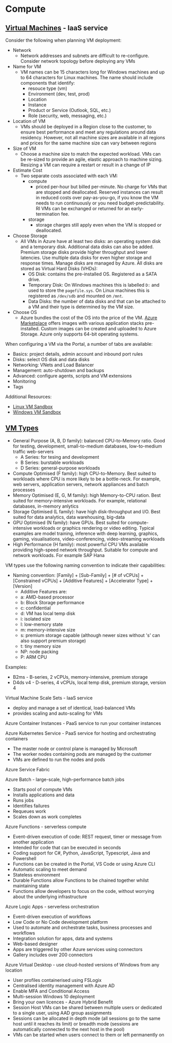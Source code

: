# Compute

## [Virtual Machines](https://learn.microsoft.com/en-us/azure/virtual-machines/) - IaaS service

Consider the following when planning VM deployment:

- Network
    - Network addresses and subnets are difficult to re-configure. Consider network topology before deploying any VMs
- Name for VM
    - VM names can be 15 characters long for Windows machines and up to 64 characters for Linux machines. The name should include components that identify:
        - resouce type (vm)
        - Environment (dev, test, prod)
        - Location
        - Instance
        - Product or Service (Outlook, SQL, etc.)
        - Role (security, web, messaging, etc.)
- Location of VM
    - VMs should be deployed in a Region close to the customer, to ensure best performance and meet any regulations around data residency. However, not all machine sizes are available in all regions and prices for the same machine size can vary between regions
- Size of VM
    - Choose a machine size to match the expected workload. VMs can be re-sized to provide an agile, elastic approach to machine sizing. Resizing a VM can require a restart or result in a change of IP
- Estimate Cost
    - Two separate costs associated with each VM: 
        - compute 
            - priced per-hour but billed per-minute. No charge for VMs that are stopped and deallocated. Reserved instances can result in reduced costs over pay-as-you-go, if you know the VM needs to run continuously or you need budget-predictability. RI VMs can be exchanged or returned for an early-termination fee. 
        - storage
            - storage charges still apply even when the VM is stopped or deallocated. 
- Choose Storage
    - All VMs in Azure have at least two disks: an operating system disk and a temporary disk. Additional data disks can also be added. Premium storage disks provide higher throughput and lower latencies. Use multiple data disks for even higher storage and response times. Manage disks are managed by Azure. All disks are stored as Virtual Hard Disks (VHDs): 
        - OS Disk: contains the pre-installed OS. Registered as a SATA drive. 
        - Temporary Disk: On Windows machines this is labelled `D:` and used to store the `pagefile.sys`. On Linux machines this is registered as `/dev/sdb` and mounted on `/mnt`.
        - Data Disks: the number of data disks and that can be attached to a VM and their type is determined by the VM size. 
- Choose OS
    - Azure bundles the cost of the OS into the price of the VM. [Azure Marketplace](https://azuremarketplace.microsoft.com/marketplace/apps/category/compute) offers images with various application stacks pre-installed. Custom images can be created and uploaded to Azure Storage. Azure only supports 64-bit operating systems.

When configuring a VM via the Portal, a number of tabs are available:

- Basics: project details, admin account and inbound port rules
- Disks: select OS disk and data disks
- Networking: VNets and Load Balancer
- Management: auto-shutdown and backups
- Advanced: configure agents, scripts and VM extensions
- Monitoring
- Tags

Additional Resources:

- [Linux VM Sandbox](https://learn.microsoft.com/en-us/training/modules/create-linux-virtual-machine-in-azure/)
- [Windows VM Sandbox](https://learn.microsoft.com/en-us/training/modules/create-windows-virtual-machine-in-azure/)

## [VM Types]("https://docs.microsoft.com/azure/virtual-machines/sizes")

- General Purpose (A, B, D family): balanced CPU-to-Memory ratio. Good for testing, development, small-to-medium databases, low-to-medium traffic web-servers
    - A Series: for tesing and development
    - B Series: burstable workloads
    - D Series: general-purpose workloads
- Compute Optimised (F family): high CPU-to-Memory. Best suited to workloads where CPU is more likely to be a bottle-neck. For example, web servers, application servers, network appliances and batch processes
- Memory Optimised (E, G, M family): high Memory-to-CPU ration. Best suited for memory-intensive workloads. For example, relational databases, in-memory anlytics
- Storage Optimised (L family): have high disk-throughput and I/O. Best suited for data analytics, data warehousing, big-data
- GPU Optimised (N family): have GPUs. Best suited for compute-intensive workloads or graphics rendering or video editing. Typical examples are model training, inference with deep learning, graphics, gaming, visualisations, video-conferencing, video-streaming workloads
- High Performance (H family): most powerful CPU VMs available providing high-speed network throughput. Suitable for compute and network workloads. For example SAP Hana

VM types use the following naming convention to indicate their capabilities:

- Naming convention: [Family] + [Sub-Family] + [# of vCPUs] + [Constrained vCPUs] + [Additive Features] + [Accelerator Type] + [Version]
    - Additive Features are:
    - a: AMD-based processor
    - b: Block Storage performance
    - c: confidential
    - d: VM has local temp disk
    - i: isolated size
    - l: low-memory state
    - m: memory-intensive size
    - s: premium storage capable (although newer sizes without 's' can also support premium storage)
    - t: tiny memory size
    - NP: node packing
    - P: ARM CPU

Examples:

- B2ms - B-series, 2 vCPUs, memory-intensive, premium storage
- D4ds v4 - D-series, 4 vCPUs, local temp disk, premium storage, version 4

Virtual Machine Scale Sets - IaaS service

- deploy and manage a set of identical, load-balanced VMs
- provides scaling and auto-scaling for VMs

Azure Container Instances - PaaS service to run your container instances

Azure Kubernetes Service - PaaS service for hosting and orchestrating containers

- The master node or control plane is managed by Microsoft
- The worker nodes containing pods are managed by the customer
- VMs are defined to run the nodes and pods
  
Azure Service Fabric

Azure Batch - large-scale, high-performance batch jobs

- Starts pool of compute VMs
- Installs applications and data
- Runs jobs
- Identifies failures
- Requeues work
- Scales down as work completes
  
Azure Functions - serverless compute

- Event-driven execution of code: REST request, timer or message from another application
- Intended for code that can be executed in seconds
- Coding support for C#, Python, JavaScript, Typescript, Java and Powershell
- Functions can be created in the Portal, VS Code or using Azure CLI
- Automatic scaling to meet demand
- Stateless environment
- Durable Functions allow Functions to be chained together whilst maintaining state
- Functions allow developers to focus on the code, without worrying about the underlying infrastructure
  
Azure Logic Apps - serverless orchestration

- Event-driven execution of workflows
- Low Code or No Code development platform
- Used to automate and orchestrate tasks, business processes and workflows
- Integration solution for apps, data and systems
- Web-based designer
- Apps are triggered by other Azure services using connectors
- Gallery includes over 200 connectors

Azure Virtual Desktop - use cloud-hosted versions of Windows from any location

- User profiles containerised using FSLogix
- Centralised identity management with Azure AD
- Enable MFA and Conditional Access
- Multi-session Windows 10 deployment
- Bring your own licences - Azure Hybrid Benefit
- Session Host VMs can be shared between multiple users or dedicated to a single user, using AAD group assignments
- Sessions can be allocated in depth mode (all sessions go to the same host until it reaches its limit) or breadth mode (sessions are automatically connected to the next host in the pool)
- VMs can be started when users connect to them or left permanently on

